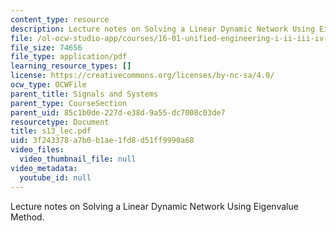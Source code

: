 ```yaml
---
content_type: resource
description: Lecture notes on Solving a Linear Dynamic Network Using Eigenvalue Method.
file: /ol-ocw-studio-app/courses/16-01-unified-engineering-i-ii-iii-iv-fall-2005-spring-2006/3f243378a7b0b1ae1fd8d51ff9990a68_s13_lec.pdf
file_size: 74656
file_type: application/pdf
learning_resource_types: []
license: https://creativecommons.org/licenses/by-nc-sa/4.0/
ocw_type: OCWFile
parent_title: Signals and Systems
parent_type: CourseSection
parent_uid: 85c1b0de-227d-e38d-9a55-dc7008c03de7
resourcetype: Document
title: s13_lec.pdf
uid: 3f243378-a7b0-b1ae-1fd8-d51ff9990a68
video_files:
  video_thumbnail_file: null
video_metadata:
  youtube_id: null
---
```

Lecture notes on Solving a Linear Dynamic Network Using Eigenvalue Method.